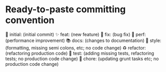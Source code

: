 # Ready-to-paste committing convention

🎉 initial: (initial commit)
✨ feat: (new feature)
🐛 fix: (bug fix)
🐎 perf: (performance improvement)
📚 docs: (changes to documentation)
🎨 style: (formatting, missing semi colons, etc; no code change)
♻️ refactor: (refactoring production code)
🚨 test: (adding missing tests, refactoring tests; no production code change)
💩 chore: (updating grunt tasks etc; no production code change)